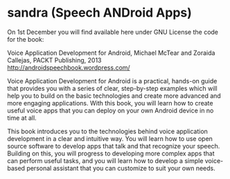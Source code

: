 sandra (Speech ANDroid Apps)
======

On 1st December you will find available here under GNU License the code for the book:

Voice Application Development for Android, Michael McTear and Zoraida Callejas, PACKT Publishing, 2013
http://androidspeechbook.wordpress.com/



Voice Application Development for Android is a practical, hands-on guide that provides you with a series of clear, step-by-step examples which will help you to build on the basic technologies and create more advanced and more engaging applications. With this book, you will learn how to create useful voice apps that you can deploy on your own Android device in no time at all.

This book introduces you to the technologies behind voice application development in a clear and intuitive way. You will learn how to use open source software to develop apps that talk and that recognize your speech. Building on this, you will progress to developing more complex apps that can perform useful tasks, and you will learn how to develop a simple voice-based personal assistant that you can customize to suit your own needs.
